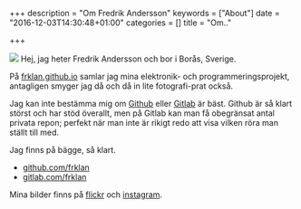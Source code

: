 +++
description = "Om Fredrik Andersson"
keywords = ["About"]
date = "2016-12-03T14:30:48+01:00"
categories = []
title = "Om.."


+++

<img src="https://farm8.staticflickr.com/7353/buddyicons/39190652@N03_r.jpg?1378581704" >
Hej, jag heter Fredrik Andersson och bor i Borås, Sverige.

På [frklan.github.io](https://frklan.github.io) samlar jag mina elektronik- och programmeringsprojekt, antagligen smyger jag då och då in lite fotografi-prat också.

Jag kan inte bestämma mig om [Github](https://github.com) eller [Gitlab](https://gitlab.com) är bäst. Github är så klart störst och har stöd överallt, men på Gitlab kan man få obegränsat antal privata repon; perfekt när man inte är rikigt redo att visa vilken röra man ställt till med.

Jag finns på bägge, så klart.

- [github.com/frklan](https://github.com/frklan)
- [gitlab.com/frklan](https://gitlab.com/frklan)

Mina bilder finns på [flickr](https://secure.flickr.com/photos/39190652@N03/) och [instagram](https://www.instagram.com/frklan/).



<center><i class="fa fa-apple fa-1x"></i></center>
